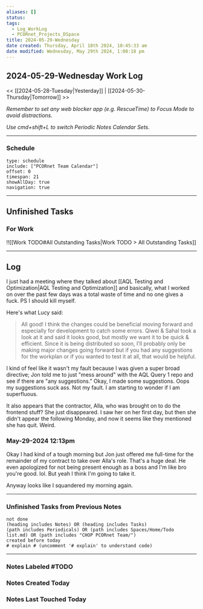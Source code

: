 ```yaml
---
aliases: []
status: 
tags:
  - Log_WorkLog
  - PCORnet_Projects_DSpace
title: 2024-05-29-Wednesday
date created: Thursday, April 18th 2024, 10:45:33 am
date modified: Wednesday, May 29th 2024, 1:08:18 pm
---
```


## 2024-05-29-Wednesday Work Log

<< [[2024-05-28-Tuesday|Yesterday]] | [[2024-05-30-Thursday|Tomorrow]] >>

_Remember to set any web blocker app (e.g. RescueTime) to Focus Mode to avoid distractions._

_Use cmd+shift+L to switch Periodic Notes Calendar Sets._

---

### Schedule

```gEvent
type: schedule
include: ["PCORnet Team Calendar"]
offset: 0
timespan: 21
showAllDay: true
navigation: true
```

---

## Unfinished Tasks

### For Work

!![[Work TODO#All Outstanding Tasks|Work TODO > All Outstanding Tasks]]

---

## Log

I just had a meeting where they talked about [[AQL Testing and Optimization|AQL Testing and Optimization]] and basically, what I worked on over the past few days was a total waste of time and no one gives a fuck. PS I should kill myself.

Here's what Lucy said:

> All good! I think the changes could be beneficial moving forward and especially for development to catch some errors. Qiwei & Sahal took a look at it and said it looks good, but mostly we want it to be quick & efficient. Since it is being distributed so soon, I'll probably only be making major changes going forward but if you had any suggestions for the workplan or if you wanted to test it at all, that would be helpful.

I kind of feel like it wasn't my fault because I was given a super broad directive; Jon told me to just "mess around" with the AQL Query 1 repo and see if there are "any suggestions." Okay, I made some suggestions. Oops my suggestions suck ass. Not my fault. I am starting to wonder if I am superfluous.

It also appears that the contractor, Alla, who was brought on to do the frontend stuff? She just disappeared. I saw her on her first day, but then she didn't appear the following Monday, and now it seems like they mentioned she has quit. Weird.

### May-29-2024 12:13pm

Okay I had kind of a tough morning but Jon just offered me full-time for the remainder of my contract to take over Alla's role. That's a huge deal. He even apologized for not being present enough as a boss and I'm like bro you're good. lol. But yeah I think I'm going to take it.

Anyway looks like I squandered my morning again.

---

### Unfinished Tasks from Previous Notes

```tasks
not done
(heading includes Notes) OR (heading includes Tasks)
(path includes Periodicals) OR (path includes Spaces/Home/Todo list.md) OR (path includes "CHOP PCORnet Team/")
created before today
# explain # (uncomment '# explain' to understand code)
```

---

### Notes Labeled \#TODO



### Notes Created Today



### Notes Last Touched Today


